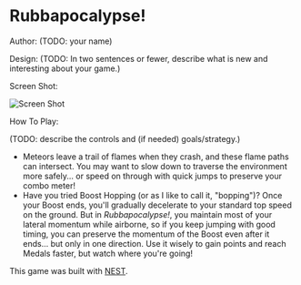 # Rubbapocalypse!

Author: (TODO: your name)

Design: (TODO: In two sentences or fewer, describe what is new and interesting about your game.)

Screen Shot:

![Screen Shot](screenshot.png)

How To Play:

(TODO: describe the controls and (if needed) goals/strategy.)
- Meteors leave a trail of flames when they crash, and these flame paths can intersect. You may want to slow down to traverse the environment more safely... or speed on through with quick jumps to preserve your combo meter!
- Have you tried Boost Hopping (or as I like to call it, "bopping")? Once your Boost ends, you'll gradually decelerate to your standard top speed on the ground. But in *Rubbapocalypse!*, you maintain most of your lateral momentum while airborne, so if you keep jumping with good timing, you can preserve the momentum of the Boost even after it ends... but only in one direction. Use it wisely to gain points and reach Medals faster, but watch where you're going!

This game was built with [NEST](NEST.md).
